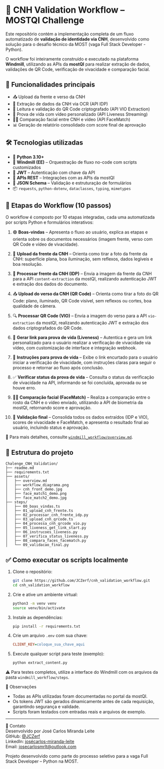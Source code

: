 # 📘 CNH Validation Workflow – MOSTQI Challenge

Este repositório contém a implementação completa de um fluxo automatizado de **validação de identidade via CNH**, desenvolvido como solução para o desafio técnico da MOST (vaga Full Stack Developer - Python).

O workflow foi inteiramente construído e executado na plataforma **Windmill**, utilizando as APIs da **mostQI** para realizar extração de dados, validações de QR Code, verificação de vivacidade e comparação facial.

## 🚀 Funcionalidades principais

- 📤 Upload da frente e verso da CNH
- 🔎 Extração de dados da CNH via OCR (API IDP)
- 🧾 Leitura e validação do QR Code criptografado (API VIO Extraction)
- 🎥 Prova de vida com vídeo personalizado (API Liveness Streaming)
- 🧑‍💼 Comparação facial entre CNH e vídeo (API FaceMatch)
- 📊 Geração de relatório consolidado com score final de aprovação

## 🛠 Tecnologias utilizadas

- 🧠 **Python 3.10+**
- 🔁 **Windmill (EE)** – Orquestração de fluxo no-code com scripts customizados
- 🔐 **JWT** – Autenticação com chave da API
- 📡 **APIs REST** – Integrações com as APIs da mostQI
- 📄 **JSON Schema** – Validação e estruturação de formulários
- 📦 `requests`, `python-dotenv`, `dataclasses`, `typing`, `mimetypes`

## 🧩 Etapas do Workflow (10 passos)


O workflow é composto por 10 etapas integradas, cada uma automatizada por scripts Python e formulários interativos:

1. 🟢 **Boas-vindas** – Apresenta o fluxo ao usuário, explica as etapas e orienta sobre os documentos necessários (imagem frente, verso com QR Code e vídeo de vivacidade).

2. 📸 **Upload da frente da CNH** – Orienta como tirar a foto da frente da CNH: superfície plana, boa iluminação, sem reflexos, dados legíveis e boa resolução.

3. 🧠 **Processar frente da CNH (IDP)** – Envia a imagem da frente da CNH para a API `content-extraction` da mostQI, realizando autenticação JWT e extração dos dados do documento.

4. 📤 **Upload do verso da CNH (QR Code)** – Orienta como tirar a foto do QR Code: plano, iluminado, QR Code visível, sem reflexos ou cortes, boa qualidade de câmera.

5. 🔍 **Processar QR Code (VIO)** – Envia a imagem do verso para a API `vio-extraction` da mostQI, realizando autenticação JWT e extração dos dados criptografados do QR Code.

6. 🎥 **Gerar link para prova de vida (Liveness)** – Autentica e gera um link personalizado para o usuário realizar a verificação de vivacidade via vídeo, com customização de interface e integração webhook.

7. 🧬 **Instruções para prova de vida** – Exibe o link encurtado para o usuário iniciar a verificação de vivacidade, com instruções claras para seguir o processo e retornar ao fluxo após conclusão.

8. ✅ **Verificar status da prova de vida** – Consulta o status da verificação de vivacidade na API, informando se foi concluída, aprovada ou se houve erro.

9. 🧑‍🦲 **Comparação facial (FaceMatch)** – Realiza a comparação entre o rosto da CNH e o vídeo enviado, utilizando a API de biometria da mostQI, retornando score e aprovação.

10. 🧾 **Validação final** – Consolida todos os dados extraídos (IDP e VIO), scores de vivacidade e FaceMatch, e apresenta o resultado final ao usuário, incluindo status e aprovação.

📎 Para mais detalhes, consulte [`windmill_workflow/overview.md`](./windmill_workflow/overview.md).

## 📁 Estrutura do projeto


```
Chalenge_CNH_Validation/
├── readme.md
├── requirements.txt
├── assets/
│   ├── overview.md
│   ├── workflow_diagrama.png
│   ├── cnh_front_demo.jpg
│   ├── face_match1_demo.png
│   ├── face_match2_demo.jpg
├── steps/
│   ├── 00_boas_vindas.ts
│   ├── 01_upload_cnh_frente.ts
│   ├── 02_processar_cnh_frente_idp.py
│   ├── 03_upload_cnh_qrcode.ts
│   ├── 04_processa_cnh_qrcode_vio.py
│   ├── 05_liveness_get_link_start.py
│   ├── 06_instrucoes_liveness.py
│   ├── 07_verifica_status_liveness.py
│   ├── 08_compara_faces_facematch.py
│   └── 09_validacao_final.py
```


## ✅ Como executar os scripts localmente

1. Clone o repositório:
   ```bash
   git clone https://github.com/JCZerf/cnh_validation_workflow.git
   cd cnh_validation_workflow
   ```

2. Crie e ative um ambiente virtual:
   ```bash
   python3 -m venv venv
   source venv/bin/activate
   ```

3. Instale as dependências:
   ```bash
   pip install -r requirements.txt
   ```

4. Crie um arquivo `.env` com sua chave:
   ```ini
   CLIENT_KEY=coloque_sua_chave_aqui
   ```

5. Execute qualquer script para teste (exemplo):
   ```bash
   python extract_content.py
   ```

⚠️ Para testes completos, utilize a interface do Windmill com os arquivos da pasta `windmill_workflow/steps`.

📌 Observações
- Todas as APIs utilizadas foram documentadas no portal da mostQI.
- Os tokens JWT são gerados dinamicamente antes de cada requisição, garantindo segurança e validade.
- Scripts foram testados com entradas reais e arquivos de exemplo.

---

🤝 Contato  
Desenvolvido por José Carlos Miranda Leite  
GitHub: [@JCZerf](https://github.com/JCZerf)  
LinkedIn: [josécarlos-miranda-leite](www.linkedin.com/in/josé-carlos-leite-814a15375)  
Email: josecarlosmrlt@outlook.com  

Projeto desenvolvido como parte do processo seletivo para a vaga Full Stack Developer – Python na MOST.
